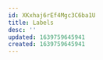 ```yaml
---
id: XKxhaj6rEf4Mgc3C6ba1U
title: Labels
desc: ''
updated: 1639759645941
created: 1639759645941
---
```


